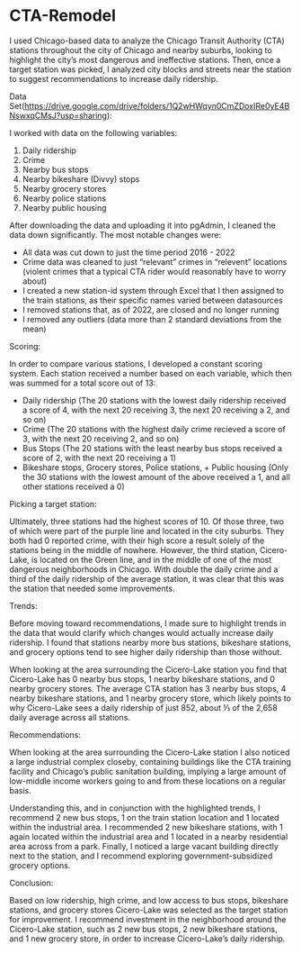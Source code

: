 # CTA-Remodel

I used Chicago-based data to analyze the Chicago Transit Authority (CTA) stations throughout the city of Chicago and nearby suburbs, looking to highlight the city’s most dangerous and ineffective stations. Then, once a target station was picked, I analyzed city blocks and streets near the station to suggest recommendations to increase daily ridership. 


Data Set(https://drive.google.com/drive/folders/1Q2wHWqyn0CmZDoxIRe0yE4BNswxqCMsJ?usp=sharing): 

I worked with data on the following variables: 

1. Daily ridership
2. Crime
3. Nearby bus stops
4. Nearby bikeshare (Divvy) stops
5. Nearby grocery stores
6. Nearby police stations
7. Nearby public housing

After downloading the data and uploading it into pgAdmin, I cleaned the data down significantly. The most notable changes were: 

- All data was cut down to just the time period 2016 - 2022
- Crime data was cleaned to just “relevant” crimes in “relevent” locations (violent crimes that a typical CTA rider would reasonably have to worry about)
- I created a new station-id system through Excel that I then assigned to the train stations, as their specific names varied between datasources
- I removed stations that, as of 2022, are closed and no longer running
- I removed any outliers (data more than 2 standard deviations from the mean)



Scoring: 

In order to compare various stations, I developed a constant scoring system. Each station received a number based on each variable, which then was summed for a total score out of 13: 
- Daily ridership (The 20 stations with the lowest daily ridership received a score of 4, with the next 20 receiving 3, the next 20 receiving a 2, and so on)
- Crime (The 20 stations with the highest daily crime recieved a score of 3, with the next 20 receiving 2, and so on)
- Bus Stops (The 20 stations with the least nearby bus stops received a score of 2, with the next 20 receiving a 1)
- Bikeshare stops, Grocery stores, Police stations, + Public housing (Only the 30 stations with the lowest amount of the above received a 1, and all other stations received a 0)



Picking a target station: 

Ultimately, three stations had the highest scores of 10. Of those three, two of which were part of the purple line and located in the city suburbs. They both had 0 reported crime, with their high score a result solely of the stations being in the middle of nowhere. However, the third station, Cicero-Lake, is located on the Green line, and in the middle of one of the most dangerous neighborhoods in Chicago. With double the daily crime and a third of the daily ridership of the average station, it was clear that this was the station that needed some improvements.



Trends:

Before moving toward recommendations, I made sure to highlight trends in the data that would clarify which changes would actually increase daily ridership. I found that stations nearby more bus stations, bikeshare stations, and grocery options tend to see higher daily ridership than those without.

When looking at the area surrounding the Cicero-Lake station you find that Cicero-Lake has 0 nearby bus stops, 1 nearby bikeshare stations, and 0 nearby grocery stores. The average CTA station has 3 nearby bus stops, 4 nearby bikeshare stations, and 1 nearby grocery store, which likely points to why Cicero-Lake sees a daily ridership of just 852, about ⅓ of the 2,658 daily average across all stations.



Recommendations:

When looking at the area surrounding the Cicero-Lake station I also noticed a large industrial complex closeby, containing buildings like the CTA training facility and Chicago’s public sanitation building, implying a large amount of low-middle income workers going to and from these locations on a regular basis. 

Understanding this, and in conjunction with the highlighted trends, I recommend 2 new bus stops, 1 on the train station location and 1 located within the industrial area. I recommended 2 new bikeshare stations, with 1 again located within the industrial area and 1 located in a nearby residential area across from a park. Finally, I noticed a large vacant building directly next to the station, and I recommend exploring government-subsidized grocery options. 



Conclusion:

Based on low ridership, high crime, and low access to bus stops, bikeshare stations, and grocery stores Cicero-Lake was selected as the target station for improvement. I recommend investment in the neighborhood around the Cicero-Lake station, such as  2 new bus stops, 2 new bikeshare stations, and 1 new grocery store, in order to  increase Cicero-Lake’s daily ridership.
